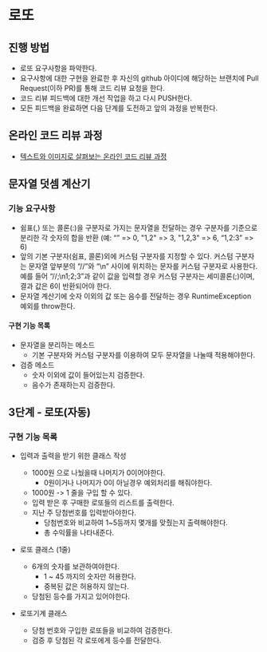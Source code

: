 # 로또
## 진행 방법
* 로또 요구사항을 파악한다.
* 요구사항에 대한 구현을 완료한 후 자신의 github 아이디에 해당하는 브랜치에 Pull Request(이하 PR)를 통해 코드 리뷰 요청을 한다.
* 코드 리뷰 피드백에 대한 개선 작업을 하고 다시 PUSH한다.
* 모든 피드백을 완료하면 다음 단계를 도전하고 앞의 과정을 반복한다.

## 온라인 코드 리뷰 과정
* [텍스트와 이미지로 살펴보는 온라인 코드 리뷰 과정](https://github.com/next-step/nextstep-docs/tree/master/codereview)

## 문자열 덧셈 계산기
### 기능 요구사항
- 쉼표(,) 또는 콜론(:)을 구분자로 가지는 문자열을 전달하는 경우 구분자를 기준으로 분리한 각 숫자의 합을 반환 (예: “” => 0, "1,2" => 3, "1,2,3" => 6, “1,2:3” => 6)
- 앞의 기본 구분자(쉼표, 콜론)외에 커스텀 구분자를 지정할 수 있다. 커스텀 구분자는 문자열 앞부분의 “//”와 “\n” 사이에 위치하는 문자를 커스텀 구분자로 사용한다. 예를 들어 “//;\n1;2;3”과 같이 값을 입력할 경우 커스텀 구분자는 세미콜론(;)이며, 결과 값은 6이 반환되어야 한다.
- 문자열 계산기에 숫자 이외의 값 또는 음수를 전달하는 경우 RuntimeException 예외를 throw한다.

#### 구현 기능 목록
- 문자열을 분리하는 메소드
  - 기본 구분자와 커스텀 구분자를 이용하여 모두 문자열을 나눌때 적용해야한다.
- 검증 메소드
  - 숫자 이외에 값이 들어있는지 검증한다.
  - 음수가 존재하는지 검증한다.

## 3단계 - 로또(자동)
### 구현 기능 목록
- 입력과 출력을 받기 위한 클래스 작성
  - 1000원 으로 나눴을때 나머지가 0이어야한다.
    - 0원이거나 나머지가 0이 아닐경우 예외처리를 해줘야한다.
  - 1000원 -> 1 줄을 구입 할 수 있다.
  - 입력 받은 후 구매한 로또들의 리스트를 출력한다.
  - 지난 주 당첨번호를 입력받아야한다.
    - 당첨번호와 비교하여 1~5등까지 몇개를 맞췄는지 출력해야한다.
    - 총 수익률을 나타내준다.
  
- 로또 클래스 (1줄)
  - 6개의 숫자를 보관하여야한다.
    - 1 ~ 45 까지의 숫자만 허용한다.
    - 중복된 값은 허용하지 않는다.
  - 당첨된 등수를 가지고 있어야한다.
- 로또기계 클래스
  - 당첨 번호와 구입한 로또들을 비교하여 검증한다.
  - 검증 후 당첨된 각 로또에게 등수를 전달한다.